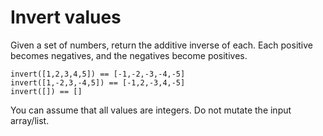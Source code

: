 # Invert values

Given a set of numbers, return the additive inverse of each. Each positive becomes negatives, and the negatives become positives.

```avascript
invert([1,2,3,4,5]) == [-1,-2,-3,-4,-5]
invert([1,-2,3,-4,5]) == [-1,2,-3,4,-5]
invert([]) == []
```

You can assume that all values are integers. Do not mutate the input array/list.